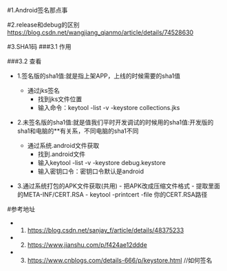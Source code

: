 ﻿#1.Android签名那点事#2.release和debug的区别https://blog.csdn.net/wangjiang_qianmo/article/details/74528630#3.SHA1码###3.1 作用	###3.2 查看-	1.签名版的sha1值:就是指上架APP，上线的时候需要的sha1值	-	通过jks签名		-	找到jks文件位置		-	输入命令：keytool -list -v -keystore collections.jks		-	2.未签名版的sha1值:就是值我们平时开发调试的时候用的sha1值:开发版的sha1和电脑的**有关系，不同电脑的sha1不同	-	通过系统.android文件获取		-	找到.android文件		-	输入keytool -list -v -keystore debug.keystore		-	输入密钥口令：密钥口令默认是android		-	3.通过系统打包的APK文件获取(共用)		-	把APK改成压缩文件格式		-	提取里面的META-INF/CERT.RSA		-	keytool -printcert -file 你的CERT.RSA路径	#参考地址-	1. https://blog.csdn.net/sanjay_f/article/details/48375233-	2. https://www.jianshu.com/p/f424ae12ddde	-	3. https://www.cnblogs.com/details-666/p/keystore.html  //如何签名